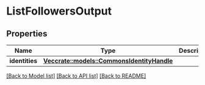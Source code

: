 # ListFollowersOutput

## Properties

Name | Type | Description | Notes
------------ | ------------- | ------------- | -------------
**identities** | [**Vec<crate::models::CommonsIdentityHandle>**](CommonsIdentityHandle.md) |  | 

[[Back to Model list]](../README.md#documentation-for-models) [[Back to API list]](../README.md#documentation-for-api-endpoints) [[Back to README]](../README.md)


